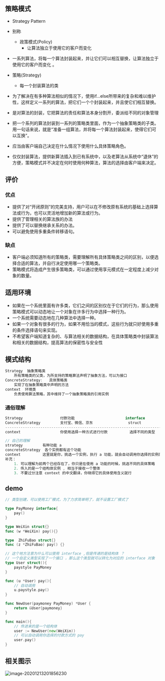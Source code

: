 ## 策略模式

* Strategy Pattern 

* 别称
    *  政策模式(Policy)
        *  让算法独立于使用它的客户而变化 

* 一系列算法，将每一个算法封装起来，并让它们可以相互替换，让算法独立于使用它的客户而变化 。 

* 策略(Strategy) 

    *  每一个封装算法的类 

* 为了解决在有多种算法相似的情况下，使用if…else所带来的复杂和难以维护性，这样定义一系列的算法，把它们一个个封装起来，并且使它们相互替换。 

* 是对算法的封装，它把算法的责任和算法本身分割开，委派给不同的对象管理 

* 把一个系列的算法封装到一系列的策略类里面，作为一个抽象策略类的子类。用一句话来说，就是“准备一组算法，并将每一个算法封装起来，使得它们可以互换”。 

* 应当由客户端自己决定在什么情况下使用什么具体策略角色。 

* 仅仅封装算法，提供新算法插入到已有系统中，以及老算法从系统中“退休”的方便，策略模式并不决定在何时使用何种算法，算法的选择由客户端来决定。 

   

## 评价

### 优点

*  提供了对“开闭原则”的完美支持，用户可以在不修改原有系统的基础上选择算法或行为，也可以灵活地增加新的算法或行为。 
*  提供了管理相关的算法族的办法 
*  提供了可以替换继承关系的办法。 
*  可以避免使用多重条件转移语句。 

### 缺点

* 客户端必须知道所有的策略类，需要理解所有具体策略类之间的区别，以便选择合适的算法，并自行决定使用哪一个策略类。
* 策略模式将造成产生很多策略类，可以通过使用享元模式在一定程度上减少对象的数量。

## 适用环境

- 如果在一个系统里面有许多类，它们之间的区别仅在于它们的行为，那么使用策略模式可以动态地让一个对象在许多行为中选择一种行为。
- 一个系统需要动态地在几种算法中选择一种。
- 如果一个对象有很多的行为，如果不用恰当的模式，这些行为就只好使用多重的条件选择语句来实现。
- 不希望客户端知道复杂的、与算法相关的数据结构，在具体策略类中封装算法和相关的数据结构，提高算法的保密性与安全性

## 模式结构

```go
Strategy  抽象策略类
	所有策略类的父类，为所支持的策略算法声明了抽象方法，可以为接口
ConcreteStrategy: 	具体策略类
	实现了在抽象策略类中声明的方法
context	 环境类
	负责使用算法策略，其中维持了一个抽象策略类的引用实例
```

### 通俗理解

```js
Strategy    			 付款功能						interface
ConcreteStrategy		 支付宝、微信、京东				  struct
----------------------------------------------------------------------------
context    			     你使用选择一种方式进行付款		    选择不同的类型

// 自己的理解
strategy  		 有种功能 a
concreteStrategy  各个实例都有这个功能 
context 		 这里就是你，挑选一个实例，执行 a 功能，就会自动调用你选择的实例的功能（注意这个自动调用，看代码）
补充：
	1. 可以理解为前两个已经存在了，你只是在使用 a 功能的时候，挑选不同的具体策略
    2. 传入的是一个结构体实例 , 相当于接收一个整体
    3. 不要过分注意 context 的中文翻译，你晓得它的具体使用含义就行
```

## demo

```go
// 类型创建，可以使用工厂模式，为了力求简单明了，就不设置工厂模式了

type PayMoney interface{
    pay()
}

type WeiXin struct{}
func (w *WeiXin) pay(){}

type  ZhiFuBao struct{}
func (z *ZhiFuBao) pay() {}

// 这个地方注意为什么可以使用 interface ,但是传递的是结构体 ？
// 一个自定义类型实现了一个接口 ，那么这个类型就可以转化为对应的 interface 对象
type User struct(){
    paystyle PayMoney
}

func (u *User) pay(){
    // 自动调用
    u.paystyle.pay()
}

func NewUser(paymoney PayMoney) *User {
    return &User{paymoney}
}

func main(){
    // 传进来的是一个结构体
    user := NewUser(new(WeiXin))
	// 可以自动调用你选择的付款方式的 pay
    user.pay()
}

```

## 相关图示

![image-20201213201856230](image-20201213201856230.png)












































































































